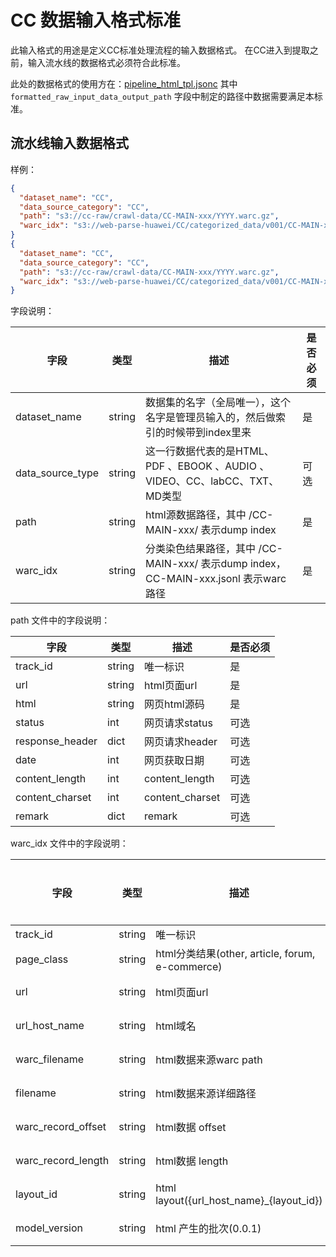 # CC 数据输入格式标准

此输入格式的用途是定义CC标准处理流程的输入数据格式。
在CC进入到提取之前，输入流水线的数据格式必须符合此标准。

此处的数据格式的使用方在：[pipeline_html_tpl.jsonc](../../../llm-web-kit/pipeline/pipe_tpl/pipeline_html_tpl.jsonc)
其中 `formatted_raw_input_data_output_path` 字段中制定的路径中数据需要满足本标准。

## 流水线输入数据格式

样例：

```json lines
{
  "dataset_name": "CC",
  "data_source_category": "CC",
  "path": "s3://cc-raw/crawl-data/CC-MAIN-xxx/YYYY.warc.gz",
  "warc_idx": "s3://web-parse-huawei/CC/categorized_data/v001/CC-MAIN-xxx/CC-MAIN-xxx.jsonl"
}
{
  "dataset_name": "CC",
  "data_source_category": "CC",
  "path": "s3://cc-raw/crawl-data/CC-MAIN-xxx/YYYY.warc.gz",
  "warc_idx": "s3://web-parse-huawei/CC/categorized_data/v001/CC-MAIN-xxx/CC-MAIN-xxx.jsonl"
}

```

字段说明：

| 字段             | 类型   | 描述                                                                                | 是否必须 |
| ---------------- | ------ | ----------------------------------------------------------------------------------- | -------- |
| dataset_name     | string | 数据集的名字（全局唯一），这个名字是管理员输入的，然后做索引的时候带到index里来     | 是       |
| data_source_type | string | 这一行数据代表的是HTML、 PDF 、EBOOK 、AUDIO 、VIDEO、CC、labCC、TXT、MD类型        | 可选     |
| path             | string | html源数据路径，其中 /CC-MAIN-xxx/ 表示dump index                                   | 是       |
| warc_idx         | string | 分类染色结果路径，其中 /CC-MAIN-xxx/ 表示dump index，CC-MAIN-xxx.jsonl 表示warc路径 | 是       |

path 文件中的字段说明：

| 字段            | 类型   | 描述            | 是否必须 |
| --------------- | ------ | --------------- | -------- |
| track_id        | string | 唯一标识        | 是       |
| url             | string | html页面url     | 是       |
| html            | string | 网页html源码    | 是       |
| status          | int    | 网页请求status  | 可选     |
| response_header | dict   | 网页请求header  | 可选     |
| date            | int    | 网页获取日期    | 可选     |
| content_length  | int    | content_length  | 可选     |
| content_charset | int    | content_charset | 可选     |
| remark          | dict   | remark          | 可选     |

warc_idx 文件中的字段说明：

| 字段               | 类型   | 描述                                            | 是否必须 |
| ------------------ | ------ | ----------------------------------------------- | -------- |
| track_id           | string | 唯一标识                                        | 是       |
| page_class         | string | html分类结果(other, article, forum, e-commerce) | 是       |
| url                | string | html页面url                                     | 可选     |
| url_host_name      | string | html域名                                        | 可选     |
| warc_filename      | string | html数据来源warc path                           | 可选     |
| filename           | string | html数据来源详细路径                            | 可选     |
| warc_record_offset | string | html数据 offset                                 | 可选     |
| warc_record_length | string | html数据 length                                 | 可选     |
| layout_id          | string | html layout({url_host_name}\_{layout_id})       | 可选     |
| model_version      | string | html 产生的批次(0.0.1)                          | 可选     |
